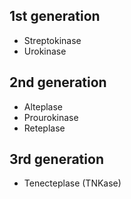 ## 1st generation
- Streptokinase
- Urokinase
## 2nd generation
- Alteplase
- Prourokinase
- Reteplase
## 3rd generation
- Tenecteplase (TNKase)
